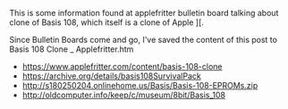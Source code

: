 This is some information found at applefritter bulletin board talking about clone of Basis 108, which itself is a clone of Apple ][.

Since Bulletin Boards come and go, I've saved the content of this post to Basis 108 Clone _ Applefritter.htm

* https://www.applefritter.com/content/basis-108-clone
* https://archive.org/details/basis108SurvivalPack
* http://s180250204.onlinehome.us/Basis/Basis-108-EPROMs.zip
* http://oldcomputer.info/keep/c/museum/8bit/Basis_108
